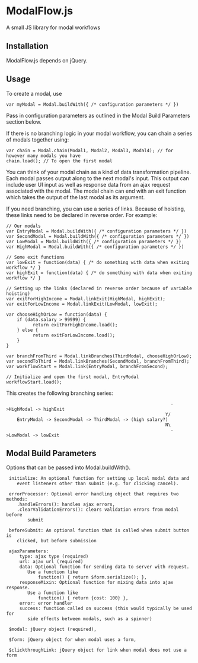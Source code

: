 # ModalFlow.js
A small JS library for modal workflows

## Installation

ModalFlow.js depends on jQuery.

## Usage

To create a modal, use 

```
var myModal = Modal.buildWith({ /* configuration parameters */ })
```

Pass in configuration parameters as outlined in the Modal Build Parameters section below.

If there is no branching logic in your modal workflow, you can chain a series of modals together using:

```
var chain = Modal.chain(Modal1, Modal2, Modal3, Modal4); // for however many modals you have
chain.load(); // To open the first modal
```

You can think of your modal chain as a kind of data transformation pipeline. Each modal passes output along to the next
modal's input. This output can include user UI input as well as response data from an ajax request associated with the 
modal. The modal chain can end with an exit function which takes the output of the last modal as its argument.

If you need branching, you can use a series of links. Because of hoisting, these links need to be declared in reverse order.
For example:

```
// Our modals 
var EntryModal = Modal.buildWith({ /* configuration parameters */ })
var SecondModal = Modal.buildWith({ /* configuration parameters */ })
var LowModal = Modal.buildWith({ /* configuration parameters */ })
var HighModal = Modal.buildWith({ /* configuration parameters */ })

// Some exit functions
var lowExit = function(data) { /* do something with data when exiting workflow */ }
var highExit = function(data) { /* do something with data when exiting workflow */ }

// Setting up the links (declared in reverse order because of variable hoisting)
var exitForHighIncome = Modal.linkExit(HighModal, highExit);
var exitForLowIncome = Modal.linkExit(LowModal, lowExit);

var chooseHighOrLow = function(data) {
    if (data.salary > 99999) {
          return exitForHighIncome.load();
    } else {
          return exitForLowIncome.load();
    }
}

var branchFromThird = Modal.linkBranches(ThirdModal, chooseHighOrLow);
var secondToThird = Modal.linkBranches(SecondModal, branchFromThird);
var workflowStart = Modal.link(EntryModal, branchFromSecond);

// Initialize and open the first modal, EntryModal
workflowStart.load(); 
```

This creates the following branching series:  
```
                                                              ->HighModal -> highExit  
                                                            Y/  
    EntryModal -> SecondModal -> ThirdModal -> (high salary?)  
                                                            N\  
                                                              ->LowModal -> lowExit  
```

## Modal Build Parameters

Options that can be passed into Modal.buildWith().

     initialize: An optional function for setting up local modal data and
        event listeners other than submit (e.g. for clicking cancel).

     errorProcessor: Optional error handling object that requires two methods:
        .handleErrors(): handles ajax errors,
        .clearValidationErrors(): clears validation errors from modal before
            submit

     beforeSubmit: An optional function that is called when submit button is
        clicked, but before submission

     ajaxParameters:
         type: ajax type (required)
         url: ajax url (required)
         data: Optional function for sending data to server with request.
            Use a function like
                function() { return $form.serialize(); },
         responseMixin: Optional function for mixing data into ajax response.
            Use a function like
                function() { return {cost: 100} },
         error: error handler
         success: function called on success (this would typically be used for
            side effects between modals, such as a spinner)

     $modal: jQuery object (required),

     $form: jQuery object for when modal uses a form,

     $clickthroughLink: jQuery object for link when modal does not use a form
